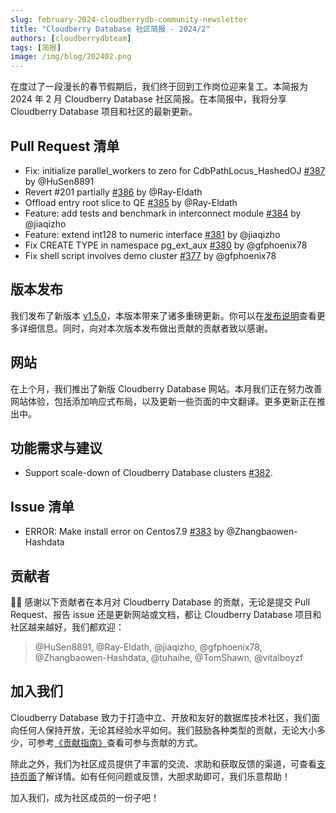 ```yaml
---
slug: february-2024-cloudberrydb-community-newsletter
title: "Cloudberry Database 社区简报 - 2024/2"
authors: [cloudberrydbteam]
tags: [简报]
image: /img/blog/202402.png
---
```


在度过了一段漫长的春节假期后，我们终于回到工作岗位迎来复工。本简报为 2024 年 2 月 Cloudberry Database 社区简报。在本简报中，我将分享 Cloudberry Database 项目和社区的最新更新。

<!-- truncate -->

## Pull Request 清单

- Fix: initialize parallel_workers to zero for CdbPathLocus_HashedOJ [#387](https://github.com/cloudberrydb/cloudberrydb/pull/387) by @HuSen8891
- Revert #201 partially [#386](https://github.com/cloudberrydb/cloudberrydb/pull/386) by @Ray-Eldath
- Offload entry root slice to QE [#385](https://github.com/cloudberrydb/cloudberrydb/pull/385) by @Ray-Eldath
- Feature: add tests and benchmark in interconnect module [#384](https://github.com/cloudberrydb/cloudberrydb/pull/384) by @jiaqizho
- Feature: extend int128 to numeric interface [#381](https://github.com/cloudberrydb/cloudberrydb/pull/381) by @jiaqizho
- Fix CREATE TYPE in namespace pg_ext_aux [#380](https://github.com/cloudberrydb/cloudberrydb/pull/380) by @gfphoenix78
- Fix shell script involves demo cluster [#377](https://github.com/cloudberrydb/cloudberrydb/pull/377) by @gfphoenix78

## 版本发布

我们发布了新版本 [v1.5.0](https://github.com/cloudberrydb/cloudberrydb/releases/tag/v1.5.0)，本版本带来了诸多重磅更新。你可以在[发布说明](https://cloudberrydb.org/docs/releases/release-1.5.0)查看更多详细信息。同时，向对本次版本发布做出贡献的贡献者致以感谢。

## 网站

在上个月，我们推出了新版 Cloudberry Database 网站。本月我们正在努力改善网站体验，包括添加响应式布局，以及更新一些页面的中文翻译。更多更新正在推出中。

## 功能需求与建议

- Support scale-down of Cloudberry Database clusters [#382](https://github.com/orgs/cloudberrydb/discussions/382).

## Issue 清单

- ERROR: Make install error on Centos7.9 [#383](https://github.com/cloudberrydb/cloudberrydb/issues/383) by @Zhangbaowen-Hashdata

## 贡献者

🎈️🎊️ 感谢以下贡献者在本月对 Cloudberry Database 的贡献，无论是提交 Pull Request、报告 issue 还是更新网站或文档，都让 Cloudberry Database 项目和社区越来越好，我们都欢迎：

> @HuSen8891, @Ray-Eldath, @jiaqizho, @gfphoenix78, @Zhangbaowen-Hashdata, @tuhaihe, @TomShawn, @vitalboyzf

## 加入我们

Cloudberry Database 致力于打造中立、开放和友好的数据库技术社区，我们面向任何人保持开放，无论其经验水平如何。我们鼓励各种类型的贡献，无论大小多少，可参考[《贡献指南》](https://cloudberrydb.org/contribute/how-to-contribute)查看可参与贡献的方式。

除此之外，我们为社区成员提供了丰富的交流、求助和获取反馈的渠道，可查看[支持页面](https://cloudberrydb.org/support)了解详情。如有任何问题或反馈，大胆求助即可，我们乐意帮助！

加入我们，成为社区成员的一份子吧！